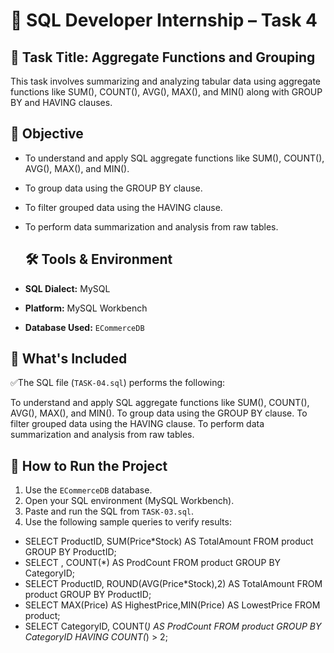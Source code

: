 # 🧾 SQL Developer Internship – Task 4

## 📌 Task Title: Aggregate Functions and Grouping

This task involves summarizing and analyzing tabular data using aggregate functions like SUM(), COUNT(), AVG(), MAX(), and MIN() along with GROUP BY and HAVING clauses.

## 🧠 Objective

- To understand and apply SQL aggregate functions like SUM(), COUNT(), AVG(), MAX(), and MIN().
- To group data using the GROUP BY clause.
- To filter grouped data using the HAVING clause.
- To perform data summarization and analysis from raw tables.

  ## 🛠️ Tools & Environment

- **SQL Dialect:** MySQL  
- **Platform:** MySQL Workbench  
- **Database Used:** `ECommerceDB`

## 📂 What's Included

✅The SQL file (`TASK-04.sql`) performs the following:

To understand and apply SQL aggregate functions like SUM(), COUNT(), AVG(), MAX(), and MIN().
To group data using the GROUP BY clause.
To filter grouped data using the HAVING clause.
To perform data summarization and analysis from raw tables.

## 🧪 How to Run the Project

1. Use the `ECommerceDB` database.
2. Open your SQL environment (MySQL Workbench).
3. Paste and run the SQL from `TASK-03.sql`.
4. Use the following sample queries to verify results:

- SELECT ProductID, SUM(Price*Stock) AS TotalAmount FROM product GROUP BY ProductID;
- SELECT , COUNT(*) AS ProdCount FROM product GROUP BY CategoryID;   
- SELECT ProductID, ROUND(AVG(Price*Stock),2) AS TotalAmount FROM product GROUP BY ProductID;
- SELECT MAX(Price) AS HighestPrice,MIN(Price) AS LowestPrice FROM product;
- SELECT CategoryID, COUNT(*) AS ProdCount FROM product GROUP BY CategoryID HAVING COUNT(*) > 2;
